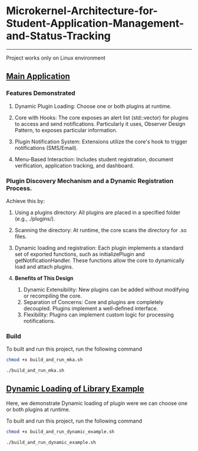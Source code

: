 # Microkernel-Architecture-for-Student-Application-Management-and-Status-Tracking

---
Project works only on Linux environment

## [Main Application](./microkernal-app)

### Features Demonstrated

1. Dynamic Plugin Loading: Choose one or both plugins at runtime.
2. Core with Hooks: The core exposes an alert list (std::vector) for plugins to access and send notifications. Particularly it uses, Observer Design Pattern, to exposes particular information.

3. Plugin Notification System: Extensions utilize the core's hook to trigger notifications (SMS/Email).
4. Menu-Based Interaction: Includes student registration, document verification, application tracking, and dashboard. 

### Plugin Discovery Mechanism and a Dynamic Registration Process.

Achieve this by:

1. Using a plugins directory: All plugins are placed in a specified folder (e.g., ./plugins/).
2. Scanning the directory: At runtime, the core scans the directory for .so files.
3. Dynamic loading and registration: Each plugin implements a standard set of exported functions, such as initializePlugin and getNotificationHandler. These functions allow the core to dynamically load and attach plugins.

4. **Benefits of This Design**
    1. Dynamic Extensibility: New plugins can be added without modifying or recompiling the core. 
    2. Separation of Concerns: Core and plugins are completely decoupled. Plugins implement a well-defined interface.
    3. Flexibility: Plugins can implement custom logic for processing notifications.

### Build

To built and run this project, run the following command
```bash
chmod +x build_and_run_mka.sh
```
```bash
./build_and_run_mka.sh
```
## [Dynamic Loading of Library Example](./dynamic_loading_lib_example/)

Here, we demonstrate Dynamic loading of plugin were we can choose one or both plugins at runtime.

To built and run this project, run the following command
```bash
chmod +x build_and_run_dynamic_example.sh
```
```bash
./build_and_run_dynamic_example.sh
```
